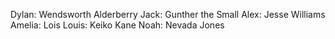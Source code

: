Dylan: Wendsworth Alderberry
Jack: Gunther the Small
Alex: Jesse Williams
Amelia: Lois
Louis: Keiko Kane
Noah: Nevada Jones
